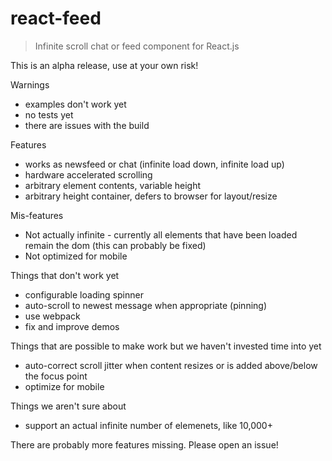 react-feed
==========

> Infinite scroll chat or feed component for React.js

This is an alpha release, use at your own risk!


Warnings
 * examples don't work yet
 * no tests yet
 * there are issues with the build


Features
 * works as newsfeed or chat (infinite load down, infinite load up)
 * hardware accelerated scrolling
 * arbitrary element contents, variable height
 * arbitrary height container, defers to browser for layout/resize


Mis-features
 * Not actually infinite - currently all elements that have been loaded remain the dom (this can probably be fixed)
 * Not optimized for mobile


Things that don't work yet
 * configurable loading spinner
 * auto-scroll to newest message when appropriate (pinning)
 * use webpack
 * fix and improve demos


Things that are possible to make work but we haven't invested time into yet
 * auto-correct scroll jitter when content resizes or is added above/below the focus point
 * optimize for mobile


Things we aren't sure about
 * support an actual infinite number of elemenets, like 10,000+


There are probably more features missing. Please open an issue!
